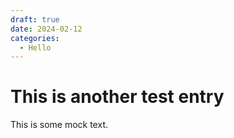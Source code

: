 ```yaml
---
draft: true 
date: 2024-02-12 
categories:
  - Hello
---
```


# This is another test entry

This is some mock text.
